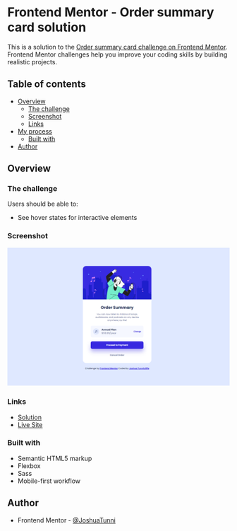 # Frontend Mentor - Order summary card solution

This is a solution to the [Order summary card challenge on Frontend Mentor](https://www.frontendmentor.io/challenges/order-summary-component-QlPmajDUj). Frontend Mentor challenges help you improve your coding skills by building realistic projects.

## Table of contents

- [Overview](#overview)
  - [The challenge](#the-challenge)
  - [Screenshot](#screenshot)
  - [Links](#links)
- [My process](#my-process)
  - [Built with](#built-with)
- [Author](#author)

## Overview

### The challenge

Users should be able to:

- See hover states for interactive elements

### Screenshot

![](./images/Screenshot%20-%20desktop%20ver.png)

### Links

- [Solution](https://www.frontendmentor.io/solutions/ordersummarycomponent-S1SbVnTXc)
- [Live Site](https://joshuatunni.github.io/order-summary-component-main)

### Built with

- Semantic HTML5 markup
- Flexbox
- Sass
- Mobile-first workflow

## Author

- Frontend Mentor - [@JoshuaTunni](https://www.frontendmentor.io/profile/JoshuaTunni)
